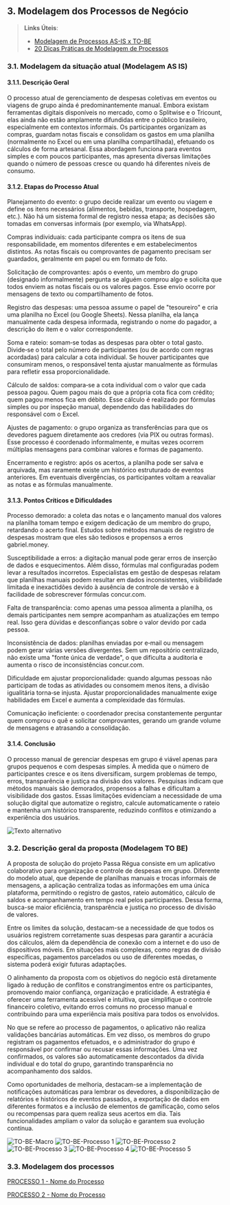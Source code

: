 ## 3. Modelagem dos Processos de Negócio


> **Links Úteis**:
> - [Modelagem de Processos AS-IS x TO-BE](https://dheka.com.br/modelagem-as-is-to-be/)
> - [20 Dicas Práticas de Modelagem de Processos](https://dheka.com.br/20-dicas-praticas-de-modelagem-de-processos/)

### 3.1. Modelagem da situação atual (Modelagem AS IS)

#### 3.1.1. Descrição Geral

O processo atual de gerenciamento de despesas coletivas em eventos ou viagens de grupo ainda é predominantemente manual. Embora existam ferramentas digitais disponíveis no mercado, como o Splitwise e o Tricount, elas ainda não estão amplamente difundidas entre o público brasileiro, especialmente em contextos informais. Os participantes organizam as compras, guardam notas fiscais e consolidam os gastos em uma planilha (normalmente no Excel ou em uma planilha compartilhada), efetuando os cálculos de forma artesanal. Essa abordagem funciona para eventos simples e com poucos participantes, mas apresenta diversas limitações quando o número de pessoas cresce ou quando há diferentes níveis de consumo.

#### 3.1.2. Etapas do Processo Atual

Planejamento do evento: o grupo decide realizar um evento ou viagem e define os itens necessários (alimentos, bebidas, transporte, hospedagem, etc.). Não há um sistema formal de registro nessa etapa; as decisões são tomadas em conversas informais (por exemplo, via WhatsApp).

Compras individuais: cada participante compra os itens de sua responsabilidade, em momentos diferentes e em estabelecimentos distintos. As notas fiscais ou comprovantes de pagamento precisam ser guardados, geralmente em papel ou em formato de foto.

Solicitação de comprovantes: após o evento, um membro do grupo (designado informalmente) pergunta se alguém comprou algo e solicita que todos enviem as notas fiscais ou os valores pagos. Esse envio ocorre por mensagens de texto ou compartilhamento de fotos.

Registro das despesas: uma pessoa assume o papel de "tesoureiro" e cria uma planilha no Excel (ou Google Sheets). Nessa planilha, ela lança manualmente cada despesa informada, registrando o nome do pagador, a descrição do item e o valor correspondente.

Soma e rateio: somam‑se todas as despesas para obter o total gasto. Divide‑se o total pelo número de participantes (ou de acordo com regras acordadas) para calcular a cota individual. Se houver participantes que consumiram menos, o responsável tenta ajustar manualmente as fórmulas para refletir essa proporcionalidade.

Cálculo de saldos: compara‑se a cota individual com o valor que cada pessoa pagou. Quem pagou mais do que a própria cota fica com crédito; quem pagou menos fica em débito. Esse cálculo é realizado por fórmulas simples ou por inspeção manual, dependendo das habilidades do responsável com o Excel.

Ajustes de pagamento: o grupo organiza as transferências para que os devedores paguem diretamente aos credores (via PIX ou outras formas). Esse processo é coordenado informalmente, e muitas vezes ocorrem múltiplas mensagens para combinar valores e formas de pagamento.

Encerramento e registro: após os acertos, a planilha pode ser salva e arquivada, mas raramente existe um histórico estruturado de eventos anteriores. Em eventuais divergências, os participantes voltam a reavaliar as notas e as fórmulas manualmente.

#### 3.1.3. Pontos Críticos e Dificuldades

Processo demorado: a coleta das notas e o lançamento manual dos valores na planilha tomam tempo e exigem dedicação de um membro do grupo, retardando o acerto final. Estudos sobre métodos manuais de registro de despesas mostram que eles são tediosos e propensos a erros
gabriel.money.

Susceptibilidade a erros: a digitação manual pode gerar erros de inserção de dados e esquecimentos. Além disso, fórmulas mal configuradas podem levar a resultados incorretos. Especialistas em gestão de despesas relatam que planilhas manuais podem resultar em dados inconsistentes, visibilidade limitada e inexactidões devido à ausência de controle de versão e à facilidade de sobrescrever fórmulas
concur.com.

Falta de transparência: como apenas uma pessoa alimenta a planilha, os demais participantes nem sempre acompanham as atualizações em tempo real. Isso gera dúvidas e desconfianças sobre o valor devido por cada pessoa.

Inconsistência de dados: planilhas enviadas por e‑mail ou mensagem podem gerar várias versões divergentes. Sem um repositório centralizado, não existe uma "fonte única de verdade", o que dificulta a auditoria e aumenta o risco de inconsistências
concur.com.

Dificuldade em ajustar proporcionalidade: quando algumas pessoas não participam de todas as atividades ou consomem menos itens, a divisão igualitária torna‑se injusta. Ajustar proporcionalidades manualmente exige habilidades em Excel e aumenta a complexidade das fórmulas.

Comunicação ineficiente: o coordenador precisa constantemente perguntar quem comprou o quê e solicitar comprovantes, gerando um grande volume de mensagens e atrasando a consolidação.

#### 3.1.4. Conclusão

O processo manual de gerenciar despesas em grupo é viável apenas para grupos pequenos e com despesas simples. À medida que o número de participantes cresce e os itens diversificam, surgem problemas de tempo, erros, transparência e justiça na divisão dos valores. Pesquisas indicam que métodos manuais são demorados, propensos a falhas e dificultam a visibilidade dos gastos. Essas limitações evidenciam a necessidade de uma solução digital que automatize o registro, calcule automaticamente o rateio e mantenha um histórico transparente, reduzindo conflitos e otimizando a experiência dos usuários.

![Texto alternativo](images/Modelagem_AsIs.png)


### 3.2. Descrição geral da proposta (Modelagem TO BE)

A proposta de solução do projeto Passa Régua consiste em um aplicativo colaborativo para organização e controle de despesas em grupo. Diferente do modelo atual, que depende de planilhas manuais e trocas informais de mensagens, a aplicação centraliza todas as informações em uma única plataforma, permitindo o registro de gastos, rateio automático, cálculo de saldos e acompanhamento em tempo real pelos participantes. Dessa forma, busca-se maior eficiência, transparência e justiça no processo de divisão de valores.

Entre os limites da solução, destacam-se a necessidade de que todos os usuários registrem corretamente suas despesas para garantir a acurácia dos cálculos, além da dependência de conexão com a internet e do uso de dispositivos móveis. Em situações mais complexas, como regras de divisão específicas, pagamentos parcelados ou uso de diferentes moedas, o sistema poderá exigir futuras adaptações.

O alinhamento da proposta com os objetivos do negócio está diretamente ligado à redução de conflitos e constrangimentos entre os participantes, promovendo maior confiança, organização e praticidade. A estratégia é oferecer uma ferramenta acessível e intuitiva, que simplifique o controle financeiro coletivo, evitando erros comuns no processo manual e contribuindo para uma experiência mais positiva para todos os envolvidos.

No que se refere ao processo de pagamentos, o aplicativo não realiza validações bancárias automáticas. Em vez disso, os membros do grupo registram os pagamentos efetuados, e o administrador do grupo é responsável por confirmar ou recusar essas informações. Uma vez confirmados, os valores são automaticamente descontados da dívida individual e do total do grupo, garantindo transparência no acompanhamento dos saldos.

Como oportunidades de melhoria, destacam-se a implementação de notificações automáticas para lembrar os devedores, a disponibilização de relatórios e históricos de eventos passados, a exportação de dados em diferentes formatos e a inclusão de elementos de gamificação, como selos ou recompensas para quem realiza seus acertos em dia. Tais funcionalidades ampliam o valor da solução e garantem sua evolução contínua.


![TO-BE-Macro](images/passa-regua-macro.png)
![TO-BE-Processo 1](images/passa-regua-cadastro-login.png)
![TO-BE-Processo 2](images/passa-regua-gerenciamento-de-grupo.png)
![TO-BE-Processo 3](images/passa-regua-gerenciamento-de-membros.png)
![TO-BE-Processo 4](images/passa-regua-gerenciamento-de-despesas.png)
![TO-BE-Processo 5](images/passa-regua-pagamentos.png)
### 3.3. Modelagem dos processos

[PROCESSO 1 - Nome do Processo](./processos/processo-1-nome-do-processo.md "Detalhamento do Processo 1.")

[PROCESSO 2 - Nome do Processo](./processos/processo-2-nome-do-processo.md "Detalhamento do Processo 2.")
